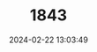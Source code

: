 ---
title: "1843"
category: "Anatolichthys anatoliae"
draft: false
date: 2024-02-22 13:03:49
languages:
  English: ["Lake Tuz Killifish"]
---